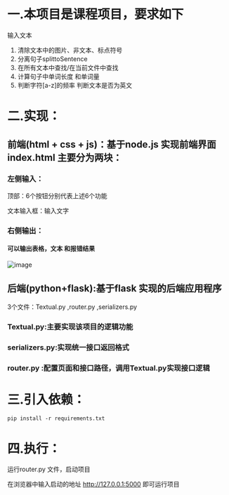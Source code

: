 
# 一.本项目是课程项目，要求如下
输入文本
1. 清除文本中的图片、非文本、标点符号
2. 分离句子splittoSentence
3. 在所有文本中查找/在当前文件中查找
4. 计算句子中单词长度 和单词量
5. 判断字符[a-z]的频率
   判断文本是否为英文
	
# 二.实现：
## 前端(html + css + js)：基于node.js 实现前端界面index.html  主要分为两块：
### 左侧输入：
 顶部：6个按钮分别代表上述6个功能

 文本输入框：输入文字
### 右侧输出：
#### 可以输出表格，文本 和报错结果
![image](https://github.com/amylingchen/detect-language/assets/38561335/6d85bb5b-d219-48d9-9301-57fa55c9f0be)

## 后端(python+flask):基于flask 实现的后端应用程序
3个文件：Textual.py ,router.py ,serializers.py
### Textual.py:主要实现该项目的逻辑功能
### serializers.py:实现统一接口返回格式
### router.py :配置页面和接口路径，调用Textual.py实现接口逻辑

# 三.引入依赖：
	pip install -r requirements.txt
# 四.执行：
运行router.py 文件，启动项目

在浏览器中输入启动的地址 http://127.0.0.1:5000 即可运行项目

